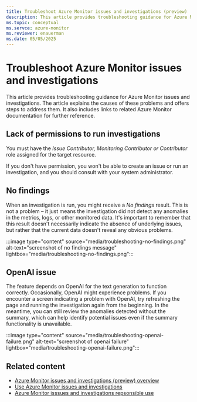 ```yaml
---
title: Troubleshoot Azure Monitor issues and investigations (preview)
description: This article provides troubleshooting guidance for Azure Monitor issues and investigations. The article explains the causes of these problems and offers steps to address them. It also includes links to related Azure Monitor documentation for further reference.
ms.topic: conceptual
ms.servce: azure-monitor
ms.reviewer: enauerman
ms.date: 05/05/2025
---
```


# Troubleshoot Azure Monitor issues and investigations

This article provides troubleshooting guidance for Azure Monitor issues and investigations. The article explains the causes of these problems and offers steps to address them. It also includes links to related Azure Monitor documentation for further reference.

## Lack of permissions to run investigations

You must have the *Issue Contributor, Monitoring Contributor or Contributor* role assigned for the target resource.

If you don't have permission, you won't be able to create an issue or run an investigation, and you should consult with your system administrator.

## No findings

When an investigation is run, you might receive a *No findings* result. This is not a problem – it just means the investigation did not detect any anomalies in the metrics, logs, or other monitored data. It's important to remember that this result doesn't necessarily indicate the absence of underlying issues, but rather that the current data doesn't reveal any obvious problems.

:::image type="content" source="media/troubleshooting-no-findings.png" alt-text="screenshot of no findings message" lightbox="media/troubleshooting-no-findings.png":::

## OpenAI issue

The feature depends on OpenAI for the text generation to function correctly. Occasionally, OpenAI might experience problems. If you encounter a screen indicating a problem with OpenAI, try refreshing the page and running the investigation again from the beginning. In the meantime, you can still review the anomalies detected without the summary, which can help identify potential issues even if the summary functionality is unavailable.

:::image type="content" source="media/troubleshooting-openai-failure.png" alt-text="screenshot of openai failure" lightbox="media/troubleshooting-openai-failure.png":::

## Related content

- [Azure Monitor issues and investigations (preview) overview](aiops-issue-and-investigation-overview.md)
- [Use Azure Monitor issues and investigations](aiops-issue-and-investigation-how-to.md)
- [Azure Monitor isssues and investigations repsonsible use](aiops-issue-and-investigation-responsible-use.md)
